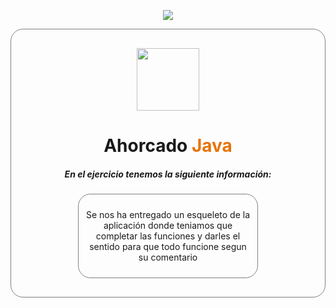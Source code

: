 <p align="center">
  <img src="https://img.shields.io/badge/Java-Project-blue">
</p>

<div align="center" style="border: 1px solid grey; border-radius: 20px; padding: 30px;">

  <img src="https://brandslogos.com/wp-content/uploads/images/large/java-logo-1.png" width="100px">

  <h1>
    <span>Ahorcado</span>
    <span style="color: #E77308;">Java</span>
  </h1>

  <h5>En el ejercicio tenemos la siguiente información:</h5>

  <div align="center" style="border: 1px solid grey; border-radius: 20px; margin: 0px auto; width: 60%; padding: 10px;">
    <p>Se nos ha entregado un esqueleto de la aplicación donde teniamos que completar las funciones y darles el sentido para que todo funcione segun su comentario</p>
  </div>
</div>
